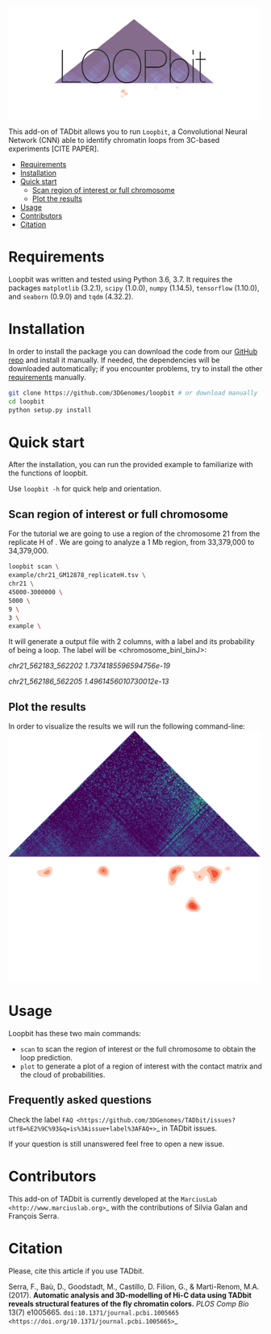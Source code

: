 <img src="https://github.com/3DGenomes/loopbit/blob/master/loopbit_logo.png" height= "225" width="500" align="center">

This add-on of TADbit allows you to run `Loopbit`, a Convolutional Neural Network (CNN) able to identify chromatin loops from 3C-based experiments [CITE PAPER].

<!-- TOC depthFrom:1 depthTo:8 withLinks:1 updateOnSave:1 orderedList:0 -->

  - [Requirements](#requirements)
  - [Installation](#installation)
  - [Quick start](#quick-start)
      - [Scan region of interest or full chromosome](#scan-region-of-interest-or-full-chromosome)
      - [Plot the results](#plot-the-results)
  - [Usage](#usage)
  - [Contributors](#contributors)
  - [Citation](#citation)

<!-- /TOC -->

# Requirements
Loopbit was written and tested using Python 3.6, 3.7.
It requires the packages `matplotlib` (3.2.1), `scipy` (1.0.0), `numpy` (1.14.5), `tensorflow` (1.10.0), and `seaborn` (0.9.0) and `tqdm` (4.32.2).

# Installation

In order to install the package you can download the code from our [GitHub repo](https://github.com/3DGenomes/loopbit) and install it manually. If needed, the dependencies will be downloaded automatically; if you encounter problems, try to install the other [requirements](#requirements) manually.

```bash
git clone https://github.com/3DGenomes/loopbit # or download manually
cd loopbit
python setup.py install
```

# Quick start
After the installation, you can run the provided example to familiarize with the functions of loopbit.

Use `loopbit -h` for quick help and orientation.

## Scan region of interest or full chromosome
For the tutorial we are going to use a region of the chromosome 21 from the replicate H of . We are going to analyze a 1 Mb region, from 33,379,000 to 34,379,000.

```bash
loopbit scan \
example/chr21_GM12878_replicateH.tsv \
chr21 \
45000-3000000 \
5000 \
9 \
3 \
example \
```
It will generate a output file with 2 columns, with a label and its probability of being a loop. The label will be <chromosome_binI_binJ>:

*chr21_562183_562202	1.7374185596594756e-19*

*chr21_562186_562205	1.4961456010730012e-13*

## Plot the results
In order to visualize the results we will run the following command-line:
<img src="https://github.com/3DGenomes/loopbit/blob/master/loopbit_33379694_34327701_region.png" height= "500" width="500" align="center">


# Usage
Loopbit has these two main commands: 
* `scan` to scan the region of interest or the full chromosome to obtain the loop prediction.
* `plot` to generate a plot of a region of interest with the contact matrix and the cloud of probabilities.


Frequently asked questions
--------------------------

Check the label `FAQ <https://github.com/3DGenomes/TADbit/issues?utf8=%E2%9C%93&q=is%3Aissue+label%3AFAQ+>`_ in TADbit issues.

If your question is still unanswered feel free to open a new issue.

# Contributors
This add-on of TADbit is currently developed at the  `MarciusLab <http://www.marciuslab.org>`_ with the contributions of Silvia Galan and François Serra.

# Citation
Please, cite this article if you use TADbit.

Serra, F., Baù, D., Goodstadt, M., Castillo, D. Filion, G., & Marti-Renom, M.A. (2017).
**Automatic analysis and 3D-modelling of Hi-C data using TADbit reveals structural features of the fly chromatin colors.**
*PLOS Comp Bio* 13(7) e1005665. `doi:10.1371/journal.pcbi.1005665 <https://doi.org/10.1371/journal.pcbi.1005665>`_
